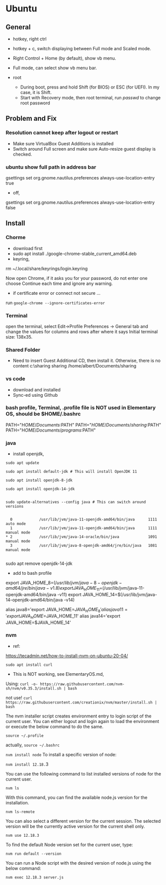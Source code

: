 
# Ubuntu

## General

- hotkey, right ctrl
- hotkey + c, switch displaying between Full mode and Scaled mode.
- Right Control + Home (by default), show vb menu.
- Full mode, can select show vb menu bar.

- root
    - During boot, press and hold Shift (for BIOS) or ESC (for UEFI). In my case, it is Shift.
    - Start with Recovery mode, then root terminal, run *passwd* to change root password


## Problem and Fix

### Resolution cannot keep after logout or restart

- Make sure VirtualBox Guest Additions is installed
- Switch around Full screen and make sure Auto-resize guest display is checked.

### ubuntu show full path in address bar

gsettings set org.gnome.nautilus.preferences always-use-location-entry true

- off,

gsettings set org.gnome.nautilus.preferences always-use-location-entry false

## Install

### Chorme

- download first
- sudo apt install ./google-chrome-stable_current_amd64.deb
- keyring,

rm ~/.local/share/keyrings/login.keyring

Now open Chrome, if it asks you for your password, do not enter one choose Continue each time and ignore any warning.

- if certificate error or connect not secure ...

run `google-chrome --ignore-certificates-error`

### Terminal

open the terminal, select Edit->Profile Preferences -> General tab and change the values for columns and rows after where it says Initial terminal size: 138x35.

### Shared Folder

- Need to insert Guest Additional CD, then install it. Otherwise, there is no content
c:\sharing
sharing
/home/albert/Documents/sharing

### vs code

- download and installed
- Sync-ed using Github

### bash profile, Terminal, .profile file is NOT used in Elementary OS, should be $HOME/.bashrc

PATH="$HOME/Documents:$PATH"
PATH="$HOME/Documents/sharing:$PATH"
PATH="$HOME/Documents/programs:$PATH"

### java

- install openjdk, 

```
sudo apt update

sudo apt install default-jdk # This will install OpenJDK 11

sudo apt install openjdk-8-jdk

sudo apt install openjdk-14-jdk


sudo update-alternatives --config java # This can switch around versions


  0            /usr/lib/jvm/java-11-openjdk-amd64/bin/java      1111      auto mode
  1            /usr/lib/jvm/java-11-openjdk-amd64/bin/java      1111      manual mode
* 2            /usr/lib/jvm/java-14-oracle/bin/java             1091      manual mode
  3            /usr/lib/jvm/java-8-openjdk-amd64/jre/bin/java   1081      manual mode


```

sudo apt remove openjdk-14-jdk

- add to bash profile

export JAVA_HOME_8=$(/usr/lib/jvm/java-8-openjdk-amd64/jre/bin/java -v1.8)
export JAVA_HOME_11=$(/usr/lib/jvm/java-11-openjdk-amd64/bin/java -v11)
export JAVA_HOME_14=$(/usr/lib/jvm/java-14-openjdk-amd64/bin/java -v14)

alias java8='export JAVA_HOME=$JAVA_HOME_8'
alias java11='export JAVA_HOME=$JAVA_HOME_11'
alias java14='export JAVA_HOME=$JAVA_HOME_14'

### nvm

- ref:

https://tecadmin.net/how-to-install-nvm-on-ubuntu-20-04/

`sudo apt install curl`

- This is NOT working, see ElementaryOS.md, 

Using: 
`curl -o- https://raw.githubusercontent.com/nvm-sh/nvm/v0.35.3/install.sh | bash`

not use!
`curl https://raw.githubusercontent.com/creationix/nvm/master/install.sh | bash `

The nvm installer script creates environment entry to login script of the current user. You can either logout and login again to load the environment or execute the below command to do the same.

`source ~/.profile`

actually,
`source ~/.bashrc`

`nvm install node`
To install a specific version of node:

`nvm install 12.18.`3

You can use the following command to list installed versions of node for the current user.

`nvm ls`

With this command, you can find the available node.js version for the installation.

`nvm ls-remote`

You can also select a different version for the current session. The selected version will be the currently active version for the current shell only.

`nvm use 12.18.3`

To find the default Node version set for the current user, type:

`nvm run default --version`

You can run a Node script with the desired version of node.js using the below command:

`nvm exec 12.18.3 server.js`










